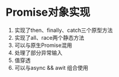 # Promise对象实现

1. 实现了then、finally、catch三个原型方法
2. 实现了all、race两个静态方法
3. 可以与原生Promise混用
4. 处理了部分异常输入
5. 值穿透
6. 可以与async && awit 组合使用
